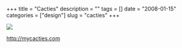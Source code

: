 +++
title = "Cacties"
description = ""
tags = []
date = "2008-01-15"
categories = ["design"]
slug = "cacties"
+++


 

  <div id="screens-thumbs" class="clearfix">
    <div class="txt-center" id="design-submission"><a href="http://mycacties.com/"><img id='bluga-thumbnail-1129' class='bluga-thumbnail large' src='//konigi.com/media/bluga/
wt47f2821758a7d_0.jpg'/></a></div>  
  </div>   
<p><a href="http://mycacties.com/">http://mycacties.com</a></p>




